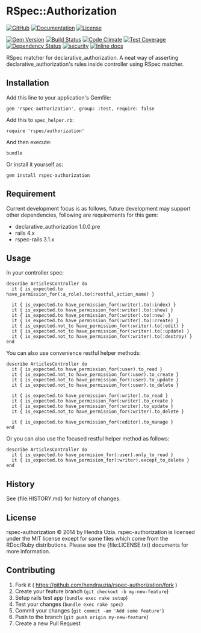 # RSpec::Authorization

[![GitHub](http://img.shields.io/badge/github-hendrauzia/rspec--authorization-blue.svg)](http://github.com/hendrauzia/rspec-authorization)
[![Documentation](http://img.shields.io/badge/docs-rdoc.info-blue.svg)](http://rubydoc.org/github/hendrauzia/rspec-authorization)
[![License](http://img.shields.io/badge/license-MIT-blue.svg)](#license)

[![Gem Version](https://badge.fury.io/rb/rspec-authorization.svg)](http://badge.fury.io/rb/rspec-authorization)
[![Build Status](https://travis-ci.org/hendrauzia/rspec-authorization.svg)](https://travis-ci.org/hendrauzia/rspec-authorization)
[![Code Climate](https://codeclimate.com/github/hendrauzia/rspec-authorization/badges/gpa.svg)](https://codeclimate.com/github/hendrauzia/rspec-authorization)
[![Test Coverage](https://codeclimate.com/github/hendrauzia/rspec-authorization/badges/coverage.svg)](https://codeclimate.com/github/hendrauzia/rspec-authorization)
[![Dependency Status](https://gemnasium.com/hendrauzia/rspec-authorization.svg)](https://gemnasium.com/hendrauzia/rspec-authorization)
[![security](https://hakiri.io/github/hendrauzia/rspec-authorization/master.svg)](https://hakiri.io/github/hendrauzia/rspec-authorization/master)
[![Inline docs](http://inch-ci.org/github/hendrauzia/rspec-authorization.svg?branch=master)](http://inch-ci.org/github/hendrauzia/rspec-authorization)

RSpec matcher for declarative_authorization. A neat way of asserting
declarative_authorization's rules inside controller using RSpec matcher.

## Installation

Add this line to your application's Gemfile:


    gem 'rspec-authorization', group: :test, require: false


Add this to `spec_helper.rb`:


    require 'rspec/authorization'


And then execute:

    bundle

Or install it yourself as:

    gem install rspec-authorization

## Requirement

Current development focus is as follows, future development may support other
dependencies, following are requirements for this gem:

- declarative_authorization 1.0.0.pre
- rails 4.x
- rspec-rails 3.1.x

## Usage

In your controller spec:

    describe ArticlesController do
      it { is_expected.to have_permission_for(:a_role).to(:restful_action_name) }

      it { is_expected.to have_permission_for(:writer).to(:index) }
      it { is_expected.to have_permission_for(:writer).to(:show) }
      it { is_expected.to have_permission_for(:writer).to(:new) }
      it { is_expected.to have_permission_for(:writer).to(:create) }
      it { is_expected.not_to have_permission_for(:writer).to(:edit) }
      it { is_expected.not_to have_permission_for(:writer).to(:update) }
      it { is_expected.not_to have_permission_for(:writer).to(:destroy) }
    end

You can also use convenience restful helper methods:

    describe ArticlesController do
      it { is_expected.to have_permission_for(:user).to_read }
      it { is_expected.not_to have_permission_for(:user).to_create }
      it { is_expected.not_to have_permission_for(:user).to_update }
      it { is_expected.not_to have_permission_for(:user).to_delete }

      it { is_expected.to have_permission_for(:writer).to_read }
      it { is_expected.to have_permission_for(:writer).to_create }
      it { is_expected.to have_permission_for(:writer).to_update }
      it { is_expected.not_to have_permission_for(:writer).to_delete }

      it { is_expected.to have_permission_for(:editor).to_manage }
    end

Or you can also use the focused restful helper method as follows:

    describe ArticlesController do
      it { is_expected.to have_permision_for(:user).only_to_read }
      it { is_expected.to have_permision_for(:writer).except_to_delete }
    end

## History

See {file:HISTORY.md} for history of changes.

## License

rspec-authorization &copy; 2014 by Hendra Uzia. rspec-authorization is
licensed under the MIT license except for some files which come from the
RDoc/Ruby distributions. Please see the {file:LICENSE.txt} documents
for more information.

## Contributing

1. Fork it ( https://github.com/hendrauzia/rspec-authorization/fork )
2. Create your feature branch (`git checkout -b my-new-feature`)
3. Setup rails test app (`bundle exec rake setup`)
3. Test your changes (`bundle exec rake spec`)
5. Commit your changes (`git commit -am 'Add some feature'`)
6. Push to the branch (`git push origin my-new-feature`)
7. Create a new Pull Request
